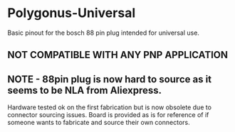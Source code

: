 # Polygonus-Universal

Basic pinout for the bosch 88 pin plug intended for universal use.  

## NOT COMPATIBLE WITH ANY PNP APPLICATION  

## NOTE - 88pin plug is now hard to source as it seems to be NLA from Aliexpress. 
Hardware tested ok on the first fabrication but is now obsolete due to connector sourcing issues. 
Board is provided as is for reference of if someone wants to fabricate and source their own connectors. 
 
